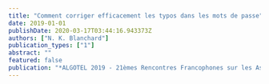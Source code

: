 ```yaml
---
title: "Comment corriger efficacement les typos dans les mots de passe"
date: 2019-01-01
publishDate: 2020-03-17T03:44:16.943373Z
authors: ["N. K. Blanchard"]
publication_types: ["1"]
abstract: ""
featured: false
publication: "*ALGOTEL 2019 - 21èmes Rencontres Francophones sur les Aspects Algorithmiques des Télécommunications*"
---
```


